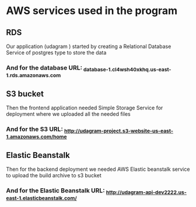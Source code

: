 # AWS services used in the program

## RDS
Our application (udagram ) started by creating a Relational Database Service of postgres type to store the data

### And for the database URL:<sub> database-1.cl4wsh40xkhq.us-east-1.rds.amazonaws.com</sub>

## S3 bucket
Then the frontend application needed Simple  Storage Service for deployment where we uploaded  all the needed files

### And for the S3 URL: <sub>http://udagram-project.s3-website-us-east-1.amazonaws.com/home</sub>

## Elastic Beanstalk
Then for the backend deployment we needed AWS Elastic beanstalk service to upload the build archive to s3 bucket

### And for the Elastic Beanstalk URL: <sub>http://udagram-api-dev2222.us-east-1.elasticbeanstalk.com/</sub>


